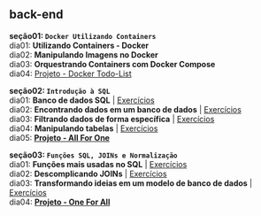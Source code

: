 ## back-end

**seção01: `Docker Utilizando Containers`**  
dia01: **Utilizando Containers - Docker**  
dia02: **Manipulando Imagens no Docker**  
dia03: **Orquestrando Containers com Docker Compose**  
dia04: [Projeto - Docker Todo-List](https://github.com/CalebeLAR/docker-todo-list)  

**seção02: `Introdução à SQL`**  
dia01: **Banco de dados SQL** | [Exercícios](https://github.com/CalebeLAR/trybe_exercises/tree/back-end.section02.day01)  
dia02: **Encontrando dados em um banco de dados** | [Exercícios](https://github.com/CalebeLAR/trybe_exercises/tree/back-end.section02.day02)  
dia03: **Filtrando dados de forma específica** | [Exercícios](https://github.com/CalebeLAR/trybe_exercises/tree/back-end.section02.day03)  
dia04: **Manipulando tabelas** | [Exercícios](https://github.com/CalebeLAR/trybe_exercises/tree/back-end.section02.day04)  
dia05: [**Projeto - All For One**](https://github.com/CalebeLAR/trybe_17_mysql_all_for_one)  

**seção03: `Funções SQL, JOINs e Normalização`**  
dia01: **Funções mais usadas no SQL** | [Exercícios](https://github.com/CalebeLAR/trybe_exercises/tree/back-end.section03.day01)  
dia02: **Descomplicando JOINs** | [Exercícios](https://github.com/CalebeLAR/trybe_exercises/tree/back-end.section03.day02)  
dia03: **Transformando ideias em um modelo de banco de dados** | [Exercícios](https://github.com/CalebeLAR/trybe_exercises/tree/back-end.section03.day03)  
dia04: [**Projeto - One For All**](https://github.com/CalebeLAR/trybe_18_mysql_one_for_all)  
